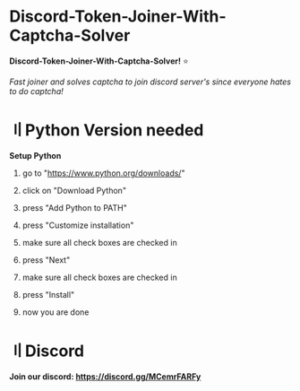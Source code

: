 # Discord-Token-Joiner-With-Captcha-Solver

**Discord-Token-Joiner-With-Captcha-Solver!** :star:

*Fast joiner and solves captcha to join discord server's since everyone hates to do captcha!*

# 〢Python Version needed

**Setup Python**

1. go to "https://www.python.org/downloads/"

2. click on "Download Python"

3. press "Add Python to PATH"

4. press "Customize installation"

5. make sure all check boxes are checked in

6. press "Next"

7. make sure all check boxes are checked in

8. press "Install"

9. now you are done

# 〢Discord
**Join our discord: https://discord.gg/MCemrFARFy**
